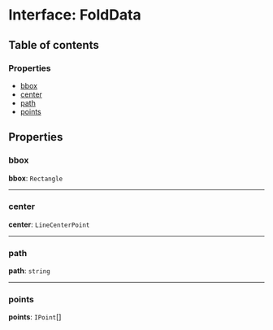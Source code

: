 # Interface: FoldData

## Table of contents

### Properties

* [bbox](/auto-docs/free-lines-plugin/interfaces/FoldData.md#bbox)
* [center](/auto-docs/free-lines-plugin/interfaces/FoldData.md#center)
* [path](/auto-docs/free-lines-plugin/interfaces/FoldData.md#path)
* [points](/auto-docs/free-lines-plugin/interfaces/FoldData.md#points)

## Properties

### bbox

**bbox**: `Rectangle`

***

### center

**center**: `LineCenterPoint`

***

### path

**path**: `string`

***

### points

**points**: `IPoint`\[]
